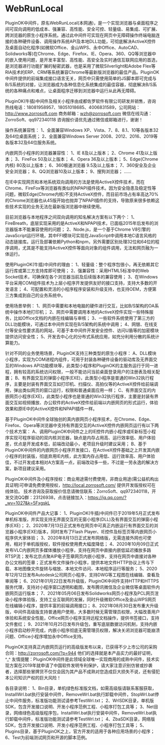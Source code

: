 # WebRunLocal
   PluginOK中间件，原名WebRunLocal(本网通)，是一个实现浏览器与桌面程序之间可双向调用的低成本、强兼容、高性能、安全可控、轻量级、易集成、可扩展、跨浏览器的原生小程序系统。通过此中间件可实现在网页中无障碍操作终端电脑连接的各种硬件设备、调用操作系统API及本地DLL功能，可彻底解决ActiveX控件及桌面自动化程序(如微软Office、金山WPS、永中Office、AutoCAD、Solidworks等)在Chrome、Edge、Firefox、IE、Opera、360、QQ等浏览器中的嵌入使用问题，是开发丰富型、高性能、高安全及实时通信互联网应用的首选，是浏览器进行功能扩展的秘密武器，也是采用了微软Silverlight和Adobe Flex等RIA技术的ERP、CRM等系统兼容Chrome等最新版浏览器的最佳产品。PluginOK中间件提供的前端集成接口语言无关，网页中只需使用简单的JS脚本即可完成与B/S系统的对接，让浏览器成为各种信息化系统集成的最佳容器，彻底解决B/S系统的各种痛点和难点，让桌面程序迁移到浏览器中运行从此再无障碍。

PluginOK(牛插)中间件及相关小程序由成都佐罗软件有限公司研发并销售，咨询热线电话：18081958957、18051018685、4006831589，公司网站：http://www.zorrosoft.com 商务邮箱：wzh@zorrosoft.com 微信在线沟通：ZorroSoft、qq972340118 咨询报价请优先通过微信或邮箱进行，谢谢！

操作系统兼容性： 1、全面兼容Windows XP、Vista、7、8、8.1、10等各版本32及64位桌面系统； 2、全面兼容Windows Server 2008、2012、2016、2019等各版本32及64位服务系统。

内嵌网页小程序的浏览器兼容性： 1、IE 8及以上版本； 2、Chrome 41及以上版本； 3、FireFox 50及以上版本； 4、Opera 36及以上版本； 5、Edge(Chrome内核) 80及以上版本； 6、360极速浏览器 9.5及以上版本； 7、360安全及企业安全浏览器； 8、QQ浏览器10及以上版本； 9、搜狗浏览器； ......

在IE中实现网页和本地系统双向调用的方法是使用ActiveX控件技术，而在Chrome、FireFox等浏览器有类似的NPAPI插件技术。因为安全隐患及稳定性等问题，微软Edge(Chrome内核)不支持ActiveX控件，而目前市场占有率高达70%的Chrome浏览器也从45版开始也抛弃了NPAPI插件的支持，导致原来很多依赖这些技术实现的业务无法在最新版浏览器中继续使用。

目前浏览器与本地程序之间双向调用的知名解决方案有以下两个： 1、FireBreath，底层实现采用的是ActiveX和NPAPI技术，已面临2015年后发布的浏览器版本不能兼容使用的问题； 2、Node.js，是一个基于Chrome V8引擎的JavaScript运行环境，其中FFI模块可实现在JavaScript中调用本地C语言风格的动态链接库。运行及部署依赖Python和npm，另外需要区别处理32位和64位的程序调用，尤其是不能支持ActiveX控件等面向对象的组件调用，无法和网页融为一体运行。

使用PluginOK(牛插)中间件的理由： 
1、轻量级：整个程序包很小，再无依赖其它运行库或第三方支持库即可使用； 
2、强兼容性：采用HTML5标准中的Web Socket技术，可确保在各个浏览器当前及后续版本的兼容使用； 
3、在Windows平台采用COM组件技术为上层小程序开发提供友好的接口支持，支持大多数的开发语言； 
4、可配置和灵活的小程序程序安装和升级支持，也支持OEM，方便第三方集成到自己的业务系统中。

使用场景举例： 
1、网页中需要和本地电脑的硬件进行交互，比如B/S架构的OA系统中操作本地打印机； 
2、网页中需要调用本地的ActiveX控件实现一些特殊服务，比如Office文档的内嵌在线编辑与审核； 
3、一些软件系统使用了第三方的DLL功能模块，可通过本中间件实现在B/S架构的系统中调用； 
4、网银、在线支付等安全性要求高的网站，可基于本中间件开发安全控件、访问U盾等的加密模块提供访问安全性； 
5、开发去中心化的分布式系统应用，如充分利用分散的系统计算能力。

针对不同的业务使用场景，PluginOK支持三种类型的原生小程序： A、DLL模块小程序，实现为COM进程内组件，可用于封装各种硬件设备的驱动库及无界面交互的Windows API功能模块等，此类型小程序和PluginOK的主服务运行于同一进程，拥有较高的系统访问权限，一般不能访问当前桌面登录用户的注册表及相关配置； B、有界面交互的弹窗小程序(EXE)，此类型小程序是普通的Win32执行程序，主要是封装有界面交互如打印机、扫描仪、高拍仪等的ActiveX控件给前端调用，弹出类似网页的窗口运行，权限和普通桌面应用一样； C、有界面交互的内嵌网页小程序(EXE)，此类型小程序也是普通的Win32执行程序，主要是封装有界面交互如视频播放、办公软件的ActiveX控件给前端以内嵌网页的形式运行，体验效果和原IE中的ActiveX控件和NPAPI插件一样。

基于PluginOK中间件全球独创的真内嵌网页小程序技术，在Chrome、Edge、Firefox、Opera等浏览器中支持有界面交互的ActiveX控件内嵌网页运行有以下两个技术方案： A、调用PluginOK中间件之上的IE控件内嵌小程序或IE新标签小程序实现可程序驱动的双内核浏览器，缺点是内存占用高、运行效率低、用户体验差，优点是开发成本低，前端改动最小，老项目升级时建议采用； B、基于PluginOK中间件的内嵌网页小程序开发接口，在ActiveX控件基础之上开发其内嵌小程序的封装版，彻底弃用IE内核，此方案内存占用低、运行效率高、用户体验佳，不过开发成本相对A方案高一点，前端改动多一些，不过是一劳永逸的解决方案，新项目建议采用。

PluginOK中间件及小程序授权：商业用途需付费使用，非商业用途(需公益机构出具证明)可申请免费使用授权，http://local.zorrosoft.com/ 提供开发版授权可在线体验。 技术咨询及获取报价信息请微信联系：ZorroSoft、qq972340118，开发交流QQ群：23126938，点击链接加入：https://jq.qq.com/?_wv=1027&k=5FxgskL

PluginOK中间件产品大记事： 
1、PluginOK(牛插)中间件已于2019年5月正式发布单机标准版，并实现支持无界面交互的无窗小程序(DLL)及有界面交互的弹窗小程序(EXE)；
2、2020年7月13日正式发布在网页中可真正内嵌运行有界面交互的浏览器小程序(EXE)版本，同时发布了Flash Player、IE控件及标签页等内嵌网页小程序供大家体验； 
3、2020年8月13日正式发布网络版，无需连接外网也可使用，相对于单机版授权，软件授权使用费大幅度降低；
4、2020年10月09日正式发布VLC内嵌网页多媒体播放小程序，支持在网页中直接内嵌低延迟播放多路RTSP流；发布北京点聚AIP电子签章网页内嵌小程序，支持在网页中直接对各种办公文档的签章；正式发布文件操作小程序，提供本地文件HTTP协议上传与下载、本地图像文件旋转与缩放、本地文件访问、本地程序运行等服务；
5、2020年12月12日发布Autodesk公司网页小程序，支持DWG等工程图在线编辑、查看及审阅等；
6、2021年01月22日发布升级版，PluginOK中间件支持HTTP和HTTPS服务代理，支持对小程序窗口透明和截图，发布腾讯微信及企业微信等桌面软件内嵌网页运行版本；
7、2021年05月06日发布Solidworks网页小程序及PCL网页渲染小程序体验版，支持工业互联网的发展，同时升级微软Office及金山WPS网页在线编辑小程序，提供丰富的前端调用接口；
8、2021年08月30日发布重大升级版，中间件高级版支持普通用户使用，大多数时候无需管理员权限，大幅改善用户体验和系统安全性能，Office网页小程序支持远程文档操作，提供书签接口，支持文件套红；
9、2021年10月25日发布升级包，重写底层数据访问机制，支持内嵌小程序启动秒开完成，内嵌小程序彻底无需管理员权限，解决关闭浏览器可能崩溃问题、Office小程序增加永中Office支持。

PluginOK支持真正内嵌网页运行的高级版发布以来，已获得不少上市公司的采购合同：http://zorrosoft.com/?p=944 他们的选择就是本产品实力的最好证明，^_^ 友情提醒：PluginOK中间件是此领域全球唯一实现商用的成熟中间件，技术实现方案在2019年就申请了中国软件发明专利保护，请大家注意识别仿冒或抄袭者，选择那些冒牌货不仅仅会因为其产品不成熟对您造成巨大损失不说，还有侵犯本公司知识产权的巨大风险！

各目录说明： 
1、Bin目录，单机绿色标准版文档，如需高级版请联系客服获取，InstallWrl.bat执行安装中间件，RemoveWrl.bat执行卸载中间件，StopWrl.bat停止中间件服务，标准版功能测试请参考TestWrl.txt； 
2、WrlSDK目录，单机版SDK，包含开发接口说明、开发小程序范例工程、小程序打包工具等；
3、Net目录，网络绿色高级版程序包，InstallWrl.bat执行安装中间件，RemoveWrl.bat执行卸载中间件，标准版功能测试请参考TestWrl.txt； 
4、ZbaSDK目录，网络版SDK，包含开发接口说明、开发小程序范例工程、小程序打包工具等； 
5、Plugins目录，基于PluginOK之上，官方开发的适用于各种应用场景的小程序；
6、Test为前端测试网页和开源的脚本范例。
